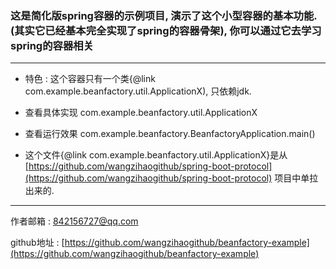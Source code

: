 ### 这是简化版spring容器的示例项目, 演示了这个小型容器的基本功能.(其实它已经基本完全实现了spring的容器骨架), 你可以通过它去学习spring的容器相关

 ---

* 特色 : 这个容器只有一个类{@link com.example.beanfactory.util.ApplicationX), 只依赖jdk.

* 查看具体实现 com.example.beanfactory.util.ApplicationX

* 查看运行效果 com.example.beanfactory.BeanfactoryApplication.main()

* 这个文件{@link com.example.beanfactory.util.ApplicationX}是从 [https://github.com/wangzihaogithub/spring-boot-protocol](https://github.com/wangzihaogithub/spring-boot-protocol) 项目中单拉出来的.

 ---
 
作者邮箱 : 842156727@qq.com

github地址 : [https://github.com/wangzihaogithub/beanfactory-example](https://github.com/wangzihaogithub/beanfactory-example)

